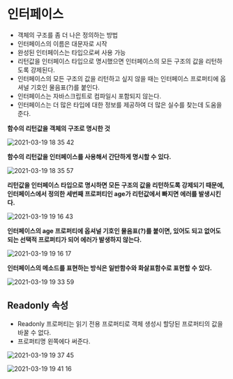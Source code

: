 # 인터페이스
- 객체의 구조를 좀 더 나은 정의하는 방법
- 인터페이스의 이름은 대문자로 시작
- 완성된 인터페이스는 타입으로써 사용 가능
- 리턴값을 인터페이스 타입으로 명시했으면 인터페이스의 모든 구조의 값을 리턴하도록 강제된다.
- 인터페이스의 모든 구조의 값을 리턴하고 싶지 않을 때는 인터페이스 프로퍼티에 옵셔널 기호인 물음표(?)를 붙인다.
- 인터페이스는 자바스크립트로 컴파일시 포함되지 않는다.
- 인터페이스는 더 많은 타입에 대한 정보를 제공하여 더 많은 실수를 찾는데 도움을 준다.

**함수의 리턴값을 객체의 구조로 명시한 것**

![2021-03-19 18 35 42](https://user-images.githubusercontent.com/35294456/111760409-056dcb00-88e2-11eb-8939-e8e6ceb3a6a8.png)

**함수의 리턴값을 인터페이스를 사용해서 간단하게 명시할 수 있다.**

![2021-03-19 18 35 57](https://user-images.githubusercontent.com/35294456/111760411-069ef800-88e2-11eb-9029-46481882a1f9.png)

**리턴값을 인터페이스 타입으로 명시하면 모든 구조의 값을 리턴하도록 강제되기 때문에, 인터페이스에서 정의한 세번째 프로퍼티인 age가 리턴값에서 빠지면 에러를 발생시킨다.**

![2021-03-19 19 16 43](https://user-images.githubusercontent.com/35294456/111765387-a448f600-88e7-11eb-9cba-52366eb12fb7.png)

**인터페이스의 age 프로퍼티에 옵셔널 기호인 물음표(?)를 붙이면, 있어도 되고 없어도 되는 선택적 프로퍼티가 되어 에러가 발생하지 않는다.**

![2021-03-19 19 16 17](https://user-images.githubusercontent.com/35294456/111765350-998e6100-88e7-11eb-9d99-81a5e25f3486.png)

**인터페이스의 메소드를 표현하는 방식은 일반함수와 화살표함수로 표현할 수 있다.**

![2021-03-19 19 33 59](https://user-images.githubusercontent.com/35294456/111767436-11f62180-88ea-11eb-89e8-6471883b7ab1.png)

## Readonly 속성
- Readonly 프로퍼티는 읽기 전용 프로퍼티로 객체 생성시 할당된 프로퍼티의 값을 바꿀 수 없다.
- 프로퍼티명 왼쪽에다 써준다.
 
![2021-03-19 19 37 45](https://user-images.githubusercontent.com/35294456/111767898-99dc2b80-88ea-11eb-8fea-a17095ecef4f.png)

![2021-03-19 19 41 16](https://user-images.githubusercontent.com/35294456/111768275-153ddd00-88eb-11eb-92c0-473bc3492b5f.png)